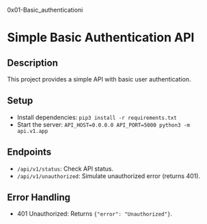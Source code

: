 0x01-Basic_authenticationi

# Simple Basic Authentication API

## Description
This project provides a simple API with basic user authentication.

## Setup
- Install dependencies: `pip3 install -r requirements.txt`
- Start the server: `API_HOST=0.0.0.0 API_PORT=5000 python3 -m api.v1.app`

## Endpoints
- `/api/v1/status`: Check API status.
- `/api/v1/unauthorized`: Simulate unauthorized error (returns 401).

## Error Handling
- 401 Unauthorized: Returns `{"error": "Unauthorized"}`.

